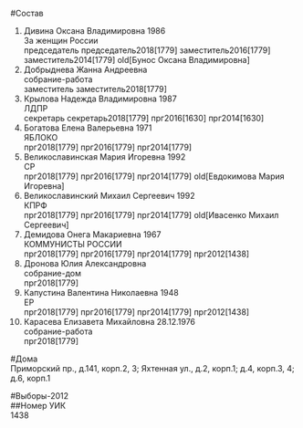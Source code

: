#Состав  
1. Дивина Оксана Владимировна 1986  
    За женщин России  
    председатель председатель2018[1779] заместитель2016[1779] заместитель2014[1779] old[Бунос Оксана Владимировна]  
2. Добрыднева Жанна Андреевна  
    собрание-работа  
    заместитель заместитель2018[1779]  
3. Крылова Надежда Владимировна 1987  
    ЛДПР  
    секретарь секретарь2018[1779] прг2016[1630] прг2014[1630]  
4. Богатова Елена Валерьевна 1971  
    ЯБЛОКО  
    прг2018[1779] прг2016[1779] прг2014[1779]  
5. Великославинская Мария Игоревна 1992  
    СР  
    прг2018[1779] прг2016[1779] прг2014[1779] old[Евдокимова Мария Игоревна]  
6. Великославинский Михаил Сергеевич 1992  
    КПРФ  
    прг2018[1779] прг2016[1779] прг2014[1779] old[Ивасенко Михаил Сергеевич]  
7. Демидова Онега Макариевна 1967  
    КОММУНИСТЫ РОССИИ  
    прг2018[1779] прг2016[1779] прг2014[1779] прг2012[1438]  
8. Дронова Юлия Александровна  
    собрание-дом  
    прг2018[1779]  
9. Капустина Валентина Николаевна 1948  
    ЕР  
    прг2018[1779] прг2016[1779] прг2014[1779] прг2012[1438]  
10. Карасева Елизавета Михайловна 28.12.1976  
    собрание-работа  
    прг2018[1779]  
  
#Дома  
Приморский пр., д.141, корп.2, 3;  Яхтенная ул., д.2, корп.1; д.4, корп.3, 4; д.6, корп.1  
  
#Выборы-2012  
##Номер УИК  
1438  
